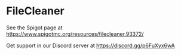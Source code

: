 # FileCleaner
See the Spigot page at https://www.spigotmc.org/resources/filecleaner.93372/

Get support in our Discord server at https://discord.gg/p6FuXyx6wA
